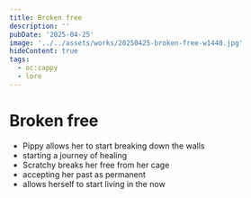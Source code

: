 ```yaml
---
title: Broken free
description: ''
pubDate: '2025-04-25'
image: '../../assets/works/20250425-broken-free-w1440.jpg'
hideContent: true
tags:
  - oc:cappy
  - lore
---
```


# Broken free

- Pippy allows her to start breaking down the walls
- starting a journey of healing
- Scratchy breaks her free from her cage
- accepting her past as permanent
- allows herself to start living in the now
